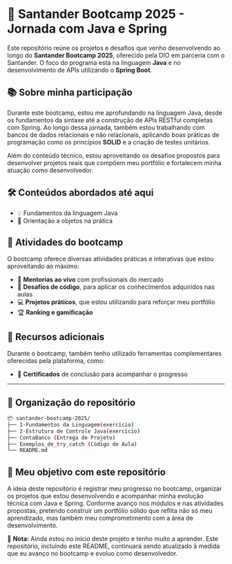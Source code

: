 # 🚀 Santander Bootcamp 2025 - Jornada com Java e Spring

Este repositório reúne os projetos e desafios que venho desenvolvendo ao longo do **Santander Bootcamp 2025**, oferecido pela DIO em parceria com o Santander. O foco do programa está na linguagem **Java** e no desenvolvimento de APIs utilizando o **Spring Boot**.

## 📚 Sobre minha participação

Durante este bootcamp, estou me aprofundando na linguagem Java, desde os fundamentos da sintaxe até a construção de APIs RESTful completas com Spring. Ao longo dessa jornada, também estou trabalhando com bancos de dados relacionais e não relacionais, aplicando boas práticas de programação como os princípios **SOLID** e a criação de testes unitários.

Além do conteúdo técnico, estou aproveitando os desafios propostos para desenvolver projetos reais que compõem meu portfólio e fortalecem minha atuação como desenvolvedor.

## 🛠️ Conteúdos abordados até aqui

- 💡 Fundamentos da linguagem Java
- 🧱 Orientação a objetos na prática

## 🎯 Atividades do bootcamp

O bootcamp oferece diversas atividades práticas e interativas que estou aproveitando ao máximo:

- 🎥 **Mentorias ao vivo** com profissionais do mercado
- 🧠 **Desafios de código**, para aplicar os conhecimentos adquiridos nas aulas
- 💻 **Projetos práticos**, que estou utilizando para reforçar meu portfólio
- 🏆 **Ranking e gamificação**

## 💬 Recursos adicionais

Durante o bootcamp, também tenho utilizado ferramentas complementares oferecidas pela plataforma, como:

- 🧾 **Certificados** de conclusão para acompanhar o progresso

---

## 📁 Organização do repositório
```bash
📦 santander-bootcamp-2025/
├── 1-Fundamentos da Linguagem(exercício)
├── 2-Estrutura de Controle Java(exercício)
├── ContaBanco (Entrega de Projeto)
├── Exemplos_de_try_catch (Código de Aula)
└── README.md
```

## 🎯 Meu objetivo com este repositório

A ideia deste repositório é registrar meu progresso no bootcamp, organizar os projetos que estou desenvolvendo e acompanhar minha evolução técnica com Java e Spring.
Conforme avanço nos módulos e nas atividades propostas, pretendo construir um portfólio sólido que reflita não só meu aprendizado, mas também meu comprometimento com a área de desenvolvimento.

📌 **Nota:** Ainda estou no início deste projeto e tenho muito a aprender. Este repositório, incluindo este README, continuará sendo atualizado à medida que eu avanço no bootcamp e evoluo como desenvolvedor.
